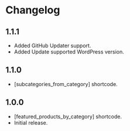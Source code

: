 # Changelog #

## 1.1.1 ##
* Added GitHub Updater support.  
* Added Update supported WordPress version.   

## 1.1.0 ##
* [subcategories_from_category] shortcode.  

## 1.0.0 ##
* [featured_products_by_category] shortcode.  
* Initial release.
